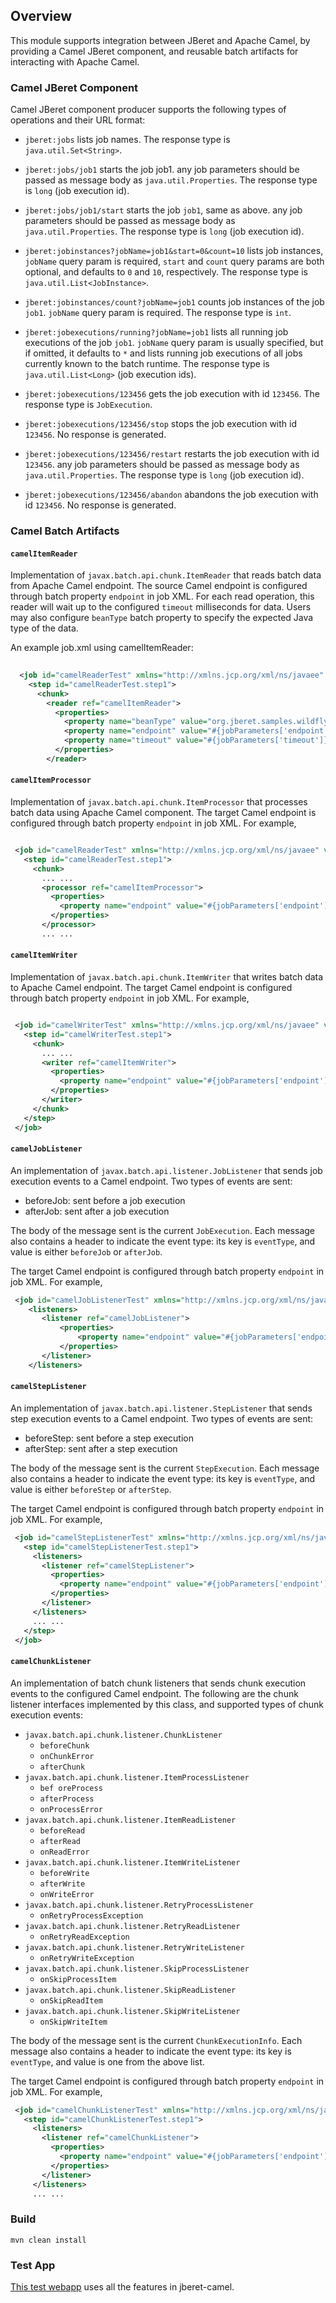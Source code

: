 ## Overview

This module supports integration between JBeret and Apache Camel, by
 providing a Camel JBeret component, and reusable batch artifacts for
 interacting with Apache Camel.
 
 
### Camel JBeret Component

Camel JBeret component producer supports the following types of operations and
their URL format:

* `jberet:jobs`
  lists job names. The response type is `java.util.Set<String>`.
  
* `jberet:jobs/job1`
  starts the job job1. any job parameters should be passed as message body as 
  `java.util.Properties`. The response type is `long` (job execution id).
  
* `jberet:jobs/job1/start`
  starts the job `job1`, same as above. any job parameters should be passed as
   message body as `java.util.Properties`. The response type is `long` (job execution id).
  
* `jberet:jobinstances?jobName=job1&start=0&count=10`
  lists job instances, `jobName` query param is required, `start` and `count`
   query params are both optional, and defaults to `0` and `10`, respectively.
    The response type is `java.util.List<JobInstance>`.
  
* `jberet:jobinstances/count?jobName=job1`
  counts job instances of the job `job1`. `jobName` query param is required.
   The response type is `int`.
  
* `jberet:jobexecutions/running?jobName=job1`
  lists all running job executions of the job `job1`. `jobName` query param
   is usually specified, but if omitted, it defaults to `*` and lists 
   running job executions of all jobs currently known to the batch runtime. 
   The response type is `java.util.List<Long>` (job execution ids).
  
* `jberet:jobexecutions/123456`
  gets the job execution with id `123456`. The response type is `JobExecution`.
  
* `jberet:jobexecutions/123456/stop`
  stops the job execution with id `123456`. No response is generated.
  
* `jberet:jobexecutions/123456/restart`
  restarts the job execution with id `123456`. any job parameters should 
  be passed as message body as `java.util.Properties`. The response type is
   `long` (job execution id).
  
* `jberet:jobexecutions/123456/abandon`
  abandons the job execution with id `123456`. No response is generated.
  
 
### Camel Batch Artifacts
 
 
#### `camelItemReader`
 
 Implementation of `javax.batch.api.chunk.ItemReader` that reads batch data 
 from Apache Camel endpoint. The source Camel endpoint is configured through
  batch property `endpoint` in job XML. For each read operation, this reader will wait
  up to the configured `timeout` milliseconds for data. Users may also configure
  `beanType` batch property to specify the expected Java type of the data.
  
 An example job.xml using camelItemReader:
 
```xml
 
  <job id="camelReaderTest" xmlns="http://xmlns.jcp.org/xml/ns/javaee" version="1.0">
    <step id="camelReaderTest.step1">
      <chunk>
        <reader ref="camelItemReader">
          <properties>
            <property name="beanType" value="org.jberet.samples.wildfly.common.Movie"/>
            <property name="endpoint" value="#{jobParameters['endpoint']}"/>
            <property name="timeout" value="#{jobParameters['timeout']}"/>
          </properties>
        </reader>
```
 
#### `camelItemProcessor`

Implementation of `javax.batch.api.chunk.ItemProcessor` that processes 
batch data using Apache Camel component. The target Camel endpoint is configured
 through batch property `endpoint` in job XML. For example,
 
```xml

 <job id="camelReaderTest" xmlns="http://xmlns.jcp.org/xml/ns/javaee" version="1.0">
   <step id="camelReaderTest.step1">
     <chunk>
       ... ...
       <processor ref="camelItemProcessor">
         <properties>
           <property name="endpoint" value="#{jobParameters['endpoint']}"/>
         </properties>
       </processor>
       ... ...
```

#### `camelItemWriter`

Implementation of `javax.batch.api.chunk.ItemWriter` that writes batch data
 to Apache Camel endpoint. The target Camel endpoint is configured through 
 batch property `endpoint` in job XML. For example,
 
```xml 

 <job id="camelWriterTest" xmlns="http://xmlns.jcp.org/xml/ns/javaee" version="1.0">
   <step id="camelWriterTest.step1">
     <chunk>
       ... ...
       <writer ref="camelItemWriter">
         <properties>
           <property name="endpoint" value="#{jobParameters['endpoint']}"/>
         </properties>
       </writer>
     </chunk>
   </step>
 </job>
```
 
 
#### `camelJobListener`

An implementation of `javax.batch.api.listener.JobListener` that sends 
job execution events to a Camel endpoint. Two types of events are sent:

* beforeJob: sent before a job execution
* afterJob: sent after a job execution

The body of the message sent is the current `JobExecution`. Each message 
also contains a header to indicate the event type: its key is `eventType`,
 and value is either `beforeJob` or `afterJob`.
 
The target Camel endpoint is configured through batch property `endpoint` 
in job XML. For example,

```xml
 <job id="camelJobListenerTest" xmlns="http://xmlns.jcp.org/xml/ns/javaee" version="1.0">
    <listeners>
       <listener ref="camelJobListener">
           <properties>
               <property name="endpoint" value="#{jobParameters['endpoint']}"/>
           </properties>
       </listener>
    </listeners>
```

#### `camelStepListener`

An implementation of `javax.batch.api.listener.StepListener` that sends 
step execution events to a Camel endpoint. Two types of events are sent:

* beforeStep: sent before a step execution
* afterStep: sent after a step execution

The body of the message sent is the current `StepExecution`. Each message
 also contains a header to indicate the event type: its key is `eventType`,
  and value is either `beforeStep` or `afterStep`.
  
The target Camel endpoint is configured through batch property `endpoint`
 in job XML. For example,

```xml
 <job id="camelStepListenerTest" xmlns="http://xmlns.jcp.org/xml/ns/javaee" version="1.0">
   <step id="camelStepListenerTest.step1">
     <listeners>
       <listener ref="camelStepListener">
         <properties>
           <property name="endpoint" value="#{jobParameters['endpoint']}"/>
         </properties>
       </listener>
     </listeners>
     ... ...
   </step>
 </job>
```
 
#### `camelChunkListener`

An implementation of batch chunk listeners that sends chunk execution events
 to the configured Camel endpoint. The following are the chunk listener interfaces
  implemented by this class, and supported types of chunk execution events:
  
* `javax.batch.api.chunk.listener.ChunkListener`
    * `beforeChunk`
    * `onChunkError`
    * `afterChunk`
* `javax.batch.api.chunk.listener.ItemProcessListener`
    * `bef oreProcess`
    * `afterProcess`
    * `onProcessError`
* `javax.batch.api.chunk.listener.ItemReadListener`
    * `beforeRead`
    * `afterRead`
    * `onReadError`
* `javax.batch.api.chunk.listener.ItemWriteListener`
    * `beforeWrite`
    * `afterWrite`
    * `onWriteError`
* `javax.batch.api.chunk.listener.RetryProcessListener`
    * `onRetryProcessException`
* `javax.batch.api.chunk.listener.RetryReadListener`
    * `onRetryReadException`
* `javax.batch.api.chunk.listener.RetryWriteListener`
    * `onRetryWriteException`
* `javax.batch.api.chunk.listener.SkipProcessListener`
    * `onSkipProcessItem`
* `javax.batch.api.chunk.listener.SkipReadListener`
    * `onSkipReadItem`
* `javax.batch.api.chunk.listener.SkipWriteListener`
    * `onSkipWriteItem`
    
The body of the message sent is the current `ChunkExecutionInfo`. 
Each message also contains a header to indicate the event type: its key
 is `eventType`, and value is one from the above list.
 
The target Camel endpoint is configured through batch property `endpoint`
 in job XML. For example,

```xml
 <job id="camelChunkListenerTest" xmlns="http://xmlns.jcp.org/xml/ns/javaee" version="1.0">
   <step id="camelChunkListenerTest.step1">
     <listeners>
       <listener ref="camelChunkListener">
         <properties>
           <property name="endpoint" value="#{jobParameters['endpoint']}"/>
         </properties>
       </listener>
     </listeners>
     ... ...
```

### Build 

```
mvn clean install
```

### Test App

[This test webapp](https://github.com/jberet/jsr352/tree/master/wildfly-jberet-samples/camelReaderWriter) uses all the features in jberet-camel.